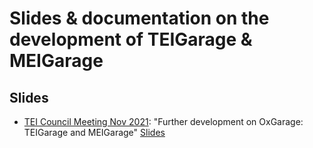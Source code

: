 # Slides & documentation on the development of TEIGarage & MEIGarage

## Slides

* [TEI Council Meeting Nov 2021](https://tei-c.org/Activities/Council/Meetings/): "Further development on OxGarage: TEIGarage and MEIGarage" [Slides](https://anneferger.github.io/MEITEIGarage/further_development_OxGarage/)
